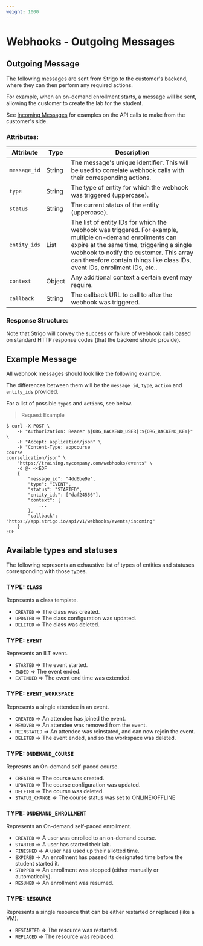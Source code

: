 ```yaml
---
weight: 1000
---
```



# Webhooks - Outgoing Messages

## Outgoing Message

The following messages are sent from Strigo to the customer's backend, where they can then perform any required actions.

For example, when an on-demand enrollment starts, a message will be sent, allowing the customer to create the lab for the student.

See [Incoming Messages](#webhooks-incoming-messages) for examples on the API calls to make from the customer's side.

### Attributes:

Attribute               | Type     | Description
---------               | -------  | -------
`message_id`            | String   | The message's unique identifier. This will be used to correlate webhook calls with their corresponding actions.
`type`                  | String   | The type of entity for which the webhook was triggered (uppercase).
`status`                | String   | The current status of the entity (uppercase).
`entity_ids`            | List     | The list of entity IDs for which the webhook was triggered. For example, multiple on-demand enrollments can expire at the same time, triggering a single webhook to notify the customer. This array can therefore contain things like class IDs, event IDs, enrollment IDs, etc..
`context`               | Object   | Any additional context a certain event may require.
`callback`              | String   | The callback URL to call to after the webhook was triggered.

### Response Structure:

Note that Strigo will convey the success or failure of webhook calls based on standard HTTP response codes (that the backend should provide).


## Example Message

All webhook messages should look like the following example.

The differences between them will be the `message_id`, `type`, `action` and `entity_ids` provided.

For a list of possible `type`s and `action`s, see below.


> Request Example

```shell
$ curl -X POST \
    -H "Authorization: Bearer ${ORG_BACKEND_USER}:${ORG_BACKEND_KEY}" \
    -H "Accept: application/json" \
    -H "Content-Type: appcourse
course
courselication/json" \
    "https://training.mycompany.com/webhooks/events" \
    -d @- <<EOF
    {
        "message_id": "4dd6be9e",
        "type": "EVENT",
        "status": "STARTED",
        "entity_ids": ["daf24556"],
        "context": {
            ...
        },
        "callback": "https://app.strigo.io/api/v1/webhooks/events/incoming"
    }
EOF
```

## Available types and statuses

The following represents an exhaustive list of types of entities and statuses corresponding with those types.

### TYPE: `CLASS`

Represents a class template.

* `CREATED` => The class was created.
* `UPDATED` => The class configuration was updated.
* `DELETED` => The class was deleted.

### TYPE: `EVENT`

Represents an ILT event.

* `STARTED` => The event started.
* `ENDED` => The event ended.
* `EXTENDED` => The event end time was extended.

### TYPE: `EVENT_WORKSPACE`

Represents a single attendee in an event.

* `CREATED` => An attendee has joined the event.
* `REMOVED` => An attendee was removed from the event.
* `REINSTATED` => An attendee was reinstated, and can now rejoin the event.
* `DELETED` => The event ended, and so the workspace was deleted.

### TYPE: `ONDEMAND_COURSE`

Represnts an On-demand self-paced course.

* `CREATED` => The course was created.
* `UPDATED` => The course configuration was updated.
* `DELETED` => The course was deleted.
* `STATUS_CHANGE` => The course status was set to ONLINE/OFFLINE

### TYPE: `ONDEMAND_ENROLLMENT`

Represents an On-demand self-paced enrollment.

* `CREATED` => A user was enrolled to an on-demand course.
* `STARTED` => A user has started their lab.
* `FINISHED` => A user has used up their allotted time.
* `EXPIRED` => An enrollment has passed its designated time before the student started it.
* `STOPPED` => An enrollment was stopped (either manually or automatically).
* `RESUMED` => An enrollment was resumed.

### TYPE: `RESOURCE`

Represents a single resource that can be either restarted or replaced (like a VM).

* `RESTARTED` => The resource was restarted.
* `REPLACED` => The resource was replaced.
